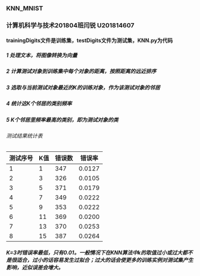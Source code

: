 ### KNN_MNIST
### 计算机科学与技术201804班闫锐  U201814607
#### trainingDigits文件是训练集，testDigits文件为测试集，KNN.py为代码
##### 1  处理文本，将图像转换为向量
##### 2  计算测试对象到训练集中每个对象的距离，按照距离的远近排序
##### 3  选取与当前测试对象最近的K的训练对象，作为该测试对象的邻居
##### 4  统计这K个邻居的类别频率
##### 5  K个邻居里频率最高的类别，即为测试对象的类 
######    测试结果统计表
测试序号 | K值 | 错误数 | 错误率
-|-|-|-
1 | 1 | 347 | 0.0127
2 | 3 | 326 | 0.0105
3 | 5 | 371 | 0.0179
4 | 7 | 349 | 0.0222
5 | 9 | 353 | 0.0222
6 | 11 | 369 | 0.0200
7 | 13 | 370 | 0.0253
8 | 15 | 387 | 0.0264
##### K=3时错误率最低，只有0.01。一般情况下在KNN算法中k的取值过小或过大都不是很适合，过小的话容易发生过拟合；过大的话会使更多的训练实例对测试集产生影响，近似误差会增大。

